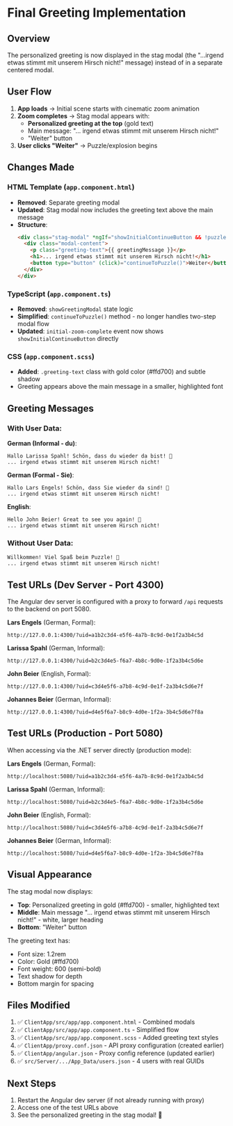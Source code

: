 # Final Greeting Implementation

## Overview
The personalized greeting is now displayed in the stag modal (the "...irgend etwas stimmt mit unserem Hirsch nicht!" message) instead of in a separate centered modal.

## User Flow
1. **App loads** → Initial scene starts with cinematic zoom animation
2. **Zoom completes** → Stag modal appears with:
   - **Personalized greeting at the top** (gold text)
   - Main message: "... irgend etwas stimmt mit unserem Hirsch nicht!"
   - "Weiter" button
3. **User clicks "Weiter"** → Puzzle/explosion begins

## Changes Made

### HTML Template (`app.component.html`)
- **Removed**: Separate greeting modal
- **Updated**: Stag modal now includes the greeting text above the main message
- **Structure**:
  ```html
  <div class="stag-modal" *ngIf="showInitialContinueButton && !puzzleComplete">
    <div class="modal-content">
      <p class="greeting-text">{{ greetingMessage }}</p>
      <h1>... irgend etwas stimmt mit unserem Hirsch nicht!</h1>
      <button type="button" (click)="continueToPuzzle()">Weiter</button>
    </div>
  </div>
  ```

### TypeScript (`app.component.ts`)
- **Removed**: `showGreetingModal` state logic
- **Simplified**: `continueToPuzzle()` method - no longer handles two-step modal flow
- **Updated**: `initial-zoom-complete` event now shows `showInitialContinueButton` directly

### CSS (`app.component.scss`)
- **Added**: `.greeting-text` class with gold color (#ffd700) and subtle shadow
- Greeting appears above the main message in a smaller, highlighted font

## Greeting Messages

### With User Data:
**German (Informal - du)**:
```
Hallo Larissa Spahl! Schön, dass du wieder da bist! 🎄
... irgend etwas stimmt mit unserem Hirsch nicht!
```

**German (Formal - Sie)**:
```
Hallo Lars Engels! Schön, dass Sie wieder da sind! 🎄
... irgend etwas stimmt mit unserem Hirsch nicht!
```

**English**:
```
Hello John Beier! Great to see you again! 🎄
... irgend etwas stimmt mit unserem Hirsch nicht!
```

### Without User Data:
```
Willkommen! Viel Spaß beim Puzzle! 🎄
... irgend etwas stimmt mit unserem Hirsch nicht!
```

## Test URLs (Dev Server - Port 4300)

The Angular dev server is configured with a proxy to forward `/api` requests to the backend on port 5080.

**Lars Engels** (German, Formal):
```
http://127.0.0.1:4300/?uid=a1b2c3d4-e5f6-4a7b-8c9d-0e1f2a3b4c5d
```

**Larissa Spahl** (German, Informal):
```
http://127.0.0.1:4300/?uid=b2c3d4e5-f6a7-4b8c-9d0e-1f2a3b4c5d6e
```

**John Beier** (English, Formal):
```
http://127.0.0.1:4300/?uid=c3d4e5f6-a7b8-4c9d-0e1f-2a3b4c5d6e7f
```

**Johannes Beier** (German, Informal):
```
http://127.0.0.1:4300/?uid=d4e5f6a7-b8c9-4d0e-1f2a-3b4c5d6e7f8a
```

## Test URLs (Production - Port 5080)

When accessing via the .NET server directly (production mode):

**Lars Engels** (German, Formal):
```
http://localhost:5080/?uid=a1b2c3d4-e5f6-4a7b-8c9d-0e1f2a3b4c5d
```

**Larissa Spahl** (German, Informal):
```
http://localhost:5080/?uid=b2c3d4e5-f6a7-4b8c-9d0e-1f2a3b4c5d6e
```

**John Beier** (English, Formal):
```
http://localhost:5080/?uid=c3d4e5f6-a7b8-4c9d-0e1f-2a3b4c5d6e7f
```

**Johannes Beier** (German, Informal):
```
http://localhost:5080/?uid=d4e5f6a7-b8c9-4d0e-1f2a-3b4c5d6e7f8a
```

## Visual Appearance

The stag modal now displays:
- **Top**: Personalized greeting in gold (#ffd700) - smaller, highlighted text
- **Middle**: Main message "... irgend etwas stimmt mit unserem Hirsch nicht!" - white, larger heading
- **Bottom**: "Weiter" button

The greeting text has:
- Font size: 1.2rem
- Color: Gold (#ffd700)
- Font weight: 600 (semi-bold)
- Text shadow for depth
- Bottom margin for spacing

## Files Modified
1. ✅ `ClientApp/src/app/app.component.html` - Combined modals
2. ✅ `ClientApp/src/app/app.component.ts` - Simplified flow
3. ✅ `ClientApp/src/app/app.component.scss` - Added greeting text styles
4. ✅ `ClientApp/proxy.conf.json` - API proxy configuration (created earlier)
5. ✅ `ClientApp/angular.json` - Proxy config reference (updated earlier)
6. ✅ `src/Server/.../App_Data/users.json` - 4 users with real GUIDs

## Next Steps
1. Restart the Angular dev server (if not already running with proxy)
2. Access one of the test URLs above
3. See the personalized greeting in the stag modal! 🎄
